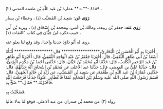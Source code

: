 ٤١٨٩ -** د:** عمارة بْن عَبد اللَّهِ بْنِ طعمة المدني (٢) .

**رَوَى عَن:** سَعِيد بْن المُسَيَّب (د) ، وعطاء بْن يسار.

**رَوَى عَنه:** جعفر بْن ربيعة، ومالك بْن أنس، ومحمد بْن إِسْحَاق (د) ، ويزيد بْن أَبي حبيب.ذكره ابنُ حِبَّان فِي كتاب "الثقات (١) .

روى له أَبُو دَاوُدَ حديثا واحدا، وقد وقع لنا بعلو عنه.

أَخْبَرَنَا بِهِ أَبُو الْحَسَنِ بْنُ الْبُخَارِيِّ،****************** قال:****************** أَنْبَأَنَا أَسْعَدُ بْنُ أَبي طَاهِرٍ الثَّقَفِيُّ، قال: أَخْبَرَنَا جَعْفَرُ بْنُ عَبْدِ الْوَاحِدِ الثَّقَفِيُّ، قال: أَخْبَرَنَا أَبُو طَاهِرِ بْنُ عَبد الرَّحِيمِ الْكَاتِبُ، قال: حَدَّثَنَا أَبُو مُحَمَّدِ بْنُ حَيَّانَ، قال: حَدَّثَنِي أَحْمَدُ بْنُ مَكْرَمٍ الْبِرْتِيُّ، قال: حَدَّثَنَا عَلِيُّ بن المديني، قال: حَدَّثَنَا عبد الاعلى عن مُحَمَّدِ بْنِ إِسْحَاقَ أَنَّهُ حَدَّثَهُمْ، قال: حَدَّثَنِي عُمَارَةُ بْنُ عَبد اللَّهِ بْنِ طُعْمَةَ، عن سَعِيد بْنِ المُسَيَّب، عن زَيْدِ بْنِ خَالِدٍ الْجُهَنِيِّ، قال: قَسَمَ رَسُول اللَّهِ صلى الله عليه وسَلَّمَ بَيْنَ أَصْحَابِهِ غَنَمًا فَأَعْطَانِي عَتُودًا جَذَعًا فَرَجَعْتُ إِلَيْهِ فَأَخْبَرْتُهُ،** فَقَالَ:** ضَحِّ بِهِ.

فَضَحَّيْتُ بِهِ.

رواه (٢) عن محمد بْن صدران عن عبد الاعلى، فوقع لنا بدلا عاليا.